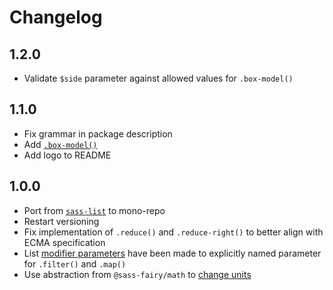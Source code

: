 # Changelog

<!-- The order of list items should be: Critical/Fixes, New, Update, Remove, Underpinnings -->
<!-- ## UNRELEASED -->

## 1.2.0

* Validate `$side` parameter against allowed values for `.box-model()`

## 1.1.0

* Fix grammar in package description
* Add [`.box-model()`](https://sass-fairy.com/api/list/box-model)
* Add logo to README

## 1.0.0

* Port from [`sass-list`](https://www.npmjs.com/package/sass-list) to mono-repo
* Restart versioning
* Fix implementation of `.reduce()` and `.reduce-right()` to better align with ECMA specification
* List [modifier parameters](https://sass-fairy.com/docs/list-modifiers) have been made to explicitly named parameter for `.filter()` and `.map()`
* Use abstraction from `@sass-fairy/math` to [change units](https://sass-fairy.com/api/math/unit/change)
